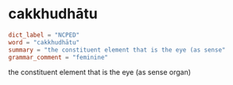 # cakkhudhātu

``` toml
dict_label = "NCPED"
word = "cakkhudhātu"
summary = "the constituent element that is the eye (as sense"
grammar_comment = "feminine"
```

the constituent element that is the eye (as sense organ)

